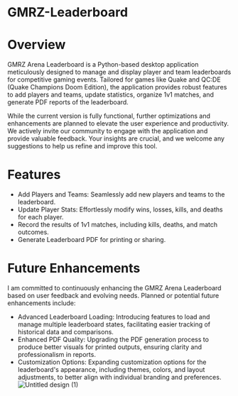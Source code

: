 ﻿# GMRZ-Leaderboard

# Overview
GMRZ Arena Leaderboard is a Python-based desktop application meticulously designed to manage and display player and team leaderboards for competitive gaming events. Tailored for games like Quake and QC:DE (Quake Champions Doom Edition), the application provides robust features to add players and teams, update statistics, organize 1v1 matches, and generate PDF reports of the leaderboard.

While the current version is fully functional, further optimizations and enhancements are planned to elevate the user experience and productivity. We actively invite our community to engage with the application and provide valuable feedback. Your insights are crucial, and we welcome any suggestions to help us refine and improve this tool.

# Features

- Add Players and Teams: Seamlessly add new players and teams to the leaderboard.
- Update Player Stats: Effortlessly modify wins, losses, kills, and deaths for each player.
- Record the results of 1v1 matches, including kills, deaths, and match outcomes.
- Generate Leaderboard PDF for printing or sharing.

# Future Enhancements

I am committed to continuously enhancing the GMRZ Arena Leaderboard based on user feedback and evolving needs. Planned or potential future enhancements include:
- Advanced Leaderboard Loading: Introducing features to load and manage multiple leaderboard states, facilitating easier tracking of historical data and comparisons.
- Enhanced PDF Quality: Upgrading the PDF generation process to produce better visuals for printed outputs, ensuring clarity and professionalism in reports.
- Customization Options: Expanding customization options for the leaderboard's appearance, including themes, colors, and layout adjustments, to better align with individual branding and preferences.
![Untitled design (1)](https://github.com/user-attachments/assets/51f00af6-59de-4994-b62b-363619097701)





